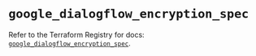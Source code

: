 # `google_dialogflow_encryption_spec`

Refer to the Terraform Registry for docs: [`google_dialogflow_encryption_spec`](https://registry.terraform.io/providers/hashicorp/google/6.49.0/docs/resources/dialogflow_encryption_spec).
